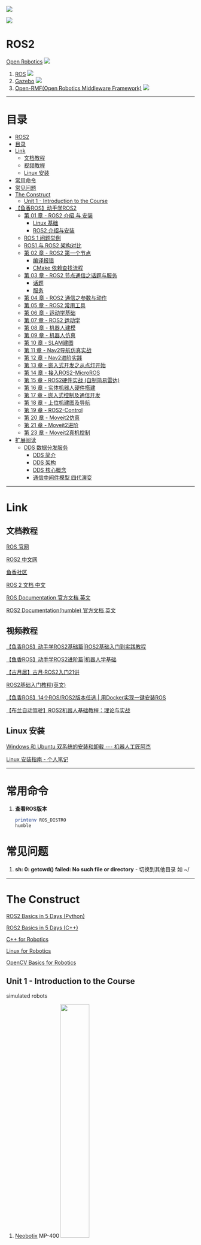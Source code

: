 ![](Pics/ros000.png)

![](Pics/ros001.png)

# ROS2



[Open Robotics](https://www.openrobotics.org/)
![](Pics/ros018.png)
1. [ROS](https://www.ros.org/)
   ![](Pics/ros020.png)
2. [Gazebo](https://gazebosim.org/home)
   ![](Pics/gazebo002.png)
3. [Open-RMF(Open Robotics Middleware Framework)](https://www.open-rmf.org/)
   ![](Pics/ros019.png)


---

# 目录

- [ROS2](#ros2)
- [目录](#目录)
- [Link](#link)
  - [文档教程](#文档教程)
  - [视频教程](#视频教程)
  - [Linux 安装](#linux-安装)
- [常用命令](#常用命令)
- [常见问题](#常见问题)
- [The Construct](#the-construct)
  - [Unit 1 - Introduction to the Course](#unit-1---introduction-to-the-course)
- [【鱼香ROS】动手学ROS2](#鱼香ros动手学ros2)
  - [第 01 章 - ROS2 介绍 与 安装](#第-01-章---ros2-介绍-与-安装)
    - [Linux 基础](#linux-基础)
    - [ROS2 介绍与安装](#ros2-介绍与安装)
  - [ROS 1 问题举例](#ros-1-问题举例)
  - [ROS1 与 ROS2 架构对比](#ros1-与-ros2-架构对比)
  - [第 02 章 - ROS2 第一个节点](#第-02-章---ros2-第一个节点)
    - [编译报错](#编译报错)
    - [CMake 依赖查找流程](#cmake-依赖查找流程)
  - [第 03 章 - ROS2 节点通信之话题与服务](#第-03-章---ros2-节点通信之话题与服务)
    - [话题](#话题)
    - [服务](#服务)
  - [第 04 章 - ROS2 通信之参数与动作](#第-04-章---ros2-通信之参数与动作)
  - [第 05 章 - ROS2 常用工具](#第-05-章---ros2-常用工具)
  - [第 06 章 - 运动学基础](#第-06-章---运动学基础)
  - [第 07 章 - ROS2 运动学](#第-07-章---ros2-运动学)
  - [第 08 章 - 机器人建模](#第-08-章---机器人建模)
  - [第 09 章 - 机器人仿真](#第-09-章---机器人仿真)
  - [第 10 章 - SLAM建图](#第-10-章---slam建图)
  - [第 11 章 - Nav2导航仿真实战](#第-11-章---nav2导航仿真实战)
  - [第 12 章 - Nav2进阶实践](#第-12-章---nav2进阶实践)
  - [第 13 章 - 嵌入式开发之从点灯开始](#第-13-章---嵌入式开发之从点灯开始)
  - [第 14 章 - 接入ROS2-MicroROS](#第-14-章---接入ros2-microros)
  - [第 15 章 - ROS2硬件实战 (自制简易雷达)](#第-15-章---ros2硬件实战-自制简易雷达)
  - [第 16 章 - 实体机器人硬件搭建](#第-16-章---实体机器人硬件搭建)
  - [第 17 章 - 嵌入式控制及通信开发](#第-17-章---嵌入式控制及通信开发)
  - [第 18 章 - 上位机建图及导航](#第-18-章---上位机建图及导航)
  - [第 19 章 - ROS2-Control](#第-19-章---ros2-control)
  - [第 20 章 - Moveit2仿真](#第-20-章---moveit2仿真)
  - [第 21 章 - Moveit2进阶](#第-21-章---moveit2进阶)
  - [第 23 章 - Moveit2真机控制](#第-23-章---moveit2真机控制)
- [扩展阅读](#扩展阅读)
  - [DDS 数据分发服务](#dds-数据分发服务)
    - [DDS 简介](#dds-简介)
    - [DDS 架构](#dds-架构)
    - [DDS 核心概念](#dds-核心概念)
    - [通信中间件模型 四代演变](#通信中间件模型-四代演变)


---

# Link


## 文档教程

[ROS 官网](https://www.ros.org/)

[ROS2 中文网](http://dev.ros2.fishros.com/)

[鱼香社区](https://fishros.org.cn/forum/)

[ROS 2 文档 中文](http://dev.ros2.fishros.com/doc/)

[ROS Documentation 官方文档 英文](https://docs.ros.org/)

[ROS2 Documentation(humble) 官方文档 英文](https://docs.ros.org/en/humble/index.html)

## 视频教程

[【鱼香ROS】动手学ROS2基础篇|ROS2基础入门到实践教程](https://www.bilibili.com/video/BV1gr4y1Q7j5)

[【鱼香ROS】动手学ROS2进阶篇|机器人学基础](https://www.bilibili.com/video/BV1QY411a7v9)

[【古月居】古月·ROS2入门21讲](https://www.bilibili.com/video/BV16B4y1Q7jQ)

[ROS2基础入门教程(英文)](https://www.bilibili.com/video/BV19U4y1n7CQ)

[【鱼香ROS】14个ROS/ROS2版本任选 | 用Docker实现一键安装ROS](https://www.bilibili.com/video/BV1hY411N7HF)

[【布兰自动驾驶】ROS2机器人基础教程：理论与实战](https://www.bilibili.com/video/BV1TS4y1B7cQ)

## Linux 安装

[Windows 和 Ubuntu 双系统的安装和卸载 --- 机器人工匠阿杰](https://www.bilibili.com/video/BV1554y1n7zv)

[Linux 安装指南 - 个人笔记](../../Linux/InstallUbuntu/InstallUbuntu.md)

---

# 常用命令

1. **查看ROS版本**
   ```bash
   printenv ROS_DISTRO
   humble
   ```




# 常见问题
1. **sh: 0: getcwd() failed: No such file or directory** - 切换到其他目录 如 ~/


---

# The Construct

[ROS2 Basics in 5 Days (Python)](https://app.theconstruct.ai/courses/132)

[ROS2 Basics in 5 Days (C++)](https://app.theconstruct.ai/courses/133)

[C++ for Robotics](https://app.theconstruct.ai/courses/59)

[Linux for Robotics](https://app.theconstruct.ai/courses/185)

[OpenCV Basics for Robotics](https://app.theconstruct.ai/courses/65)

## Unit 1 - Introduction to the Course

simulated robots
1. [Neobotix](https://www.neobotix-robots.com/) MP-400
   <img src="Pics/construct003.png" width=40%>
   <img src="Pics/construct001.png" width=40%>
2. TurtleBot 3 Waffle
   <img src="Pics/construct002.png" width=40%>







---

# 【鱼香ROS】动手学ROS2

[【鱼香ROS】 官网](https://fishros.com/)

[【鱼香ROS】动手学ROS2 - 文档](https://fishros.com/d2lros2/#/)

[【鱼香ROS】动手学ROS2基础篇|ROS2基础入门到实践教程 - B战视频](https://www.bilibili.com/video/BV1gr4y1Q7j5)

[【鱼香ROS】动手学ROS2进阶篇|机器人学基础|机器人URDF建模|Gazebo仿真 - B战视频](https://www.bilibili.com/video/BV1QY411a7v9/)

---

## 第 01 章 - ROS2 介绍 与 安装



### Linux 基础

[OS & Kernel](../../Linux/LinuxSystemic.md#内核--操作系统)

[Linux 权限管理](../../Linux/LinuxSystemic.md#第05章-linux-的文件权限与目录配置)

[编译器、解释器、语言运行机制、库文件 笔记](../../ComputerScience/Compiler/Compiler&Interpreter.md)

---

### ROS2 介绍与安装

**ROS = robot operating system**

本身 **并非操作系统**，而是 **软件库&工具集**

设计了一整套 **通信机制** (话题、服务、参数、动作)，解决机器人各组件之间通信问题

## ROS 1 问题举例

1. ROS 1 通信机制 包含 ROS Master的东西，所有节点(激光雷达、避障、底盘驱动等)的通信建立必须经过这个主节点。主节点挂掉后，就会造成整个系统通信的异常(避障策略等)，影响 ROS 做商业化机器人
2. 通信基于TCP实现，实时性差、系统开销大
3. 对Python3支持不友好，需要重新编译
4. 消息机制不兼容
5. 没有加密机制、安全性不高
6. 生命周期管理不完善



## ROS1 与 ROS2 架构对比

1. **架构图 & 对比** - 论文 [Exploring the Performance of ROS2](https://scholar.google.com/scholar?oi=gsb20&q=Exploring%20the%20performance%20of%20ROS2&lookup=0&hl=en)

   <center><img src="Pics/ros003.png" width=70%></center>

   <center><img src="Pics/ros005.png" width=60%></center>

   1. **OS Layer - 操作系统层**
      1. 原来的只支持 linux 平台，现在支持 Windows、MAC 甚至是 嵌入式RTOS 平台
   2. **MiddleWare - 中间件层**
      1. 特点
         1. **去中心化** - ROS2 取消 master 节点(基于DDS的互相发现协议)，各个节点之间可以通过 DDS 的节点相互发现，各个节点都是平等的，且可以 **1对1、1对n、n对n** 进行互相通信
         2. 提供多个节点中间通信
         3. 通信更换为 **DDS** - 使得ROS2的实时性、可靠性和连续性上都有了增强
         4. ROS1 的中间件是 ROS组织 基于TCP/UDP 建立的
      2. **DDS Implementation Layer - DSS实现层**
         1. 对不同常见的DDS接口进行**再次的封装**，让其**保持统一性**，**为DDS抽象层提供统一的API**
         2. ROS2 为每家 DDS供应商 开发对应的 DDS_Interface 即 DDS接口层
      3. **Abstract DDS Layer - DDS抽象层 RMW**
         1. 通过 DDS Abstract 抽象层来 **统一 DDS 的 API**
         2. 将DDS实现层进一步的封装，使得DDS更容易使用
         3. DDS需要大量的设置和配置(分区，主题名称，发现模式，消息创建,...)
      4. **ROS2 Client Layer - ROS2客户端库 RCL**
         ![](Pics/ros007.webp)
         1. RCL (ROS Client Library) ROS客户端库，其实就是ROS的一种API，提供对ROS话题、服务、参数、Action等接口
         2. 不同语言对应不同 RCL - **Python:rclpy** - **C++:rclcpp** - 操作ROS2的节点话题服务
         3. RMW(中间件接口)层 是对各家 DDS 的抽象层，基于 RMW 实现 rclc，基于 rclc 实现了 rclpy 和 rclcpp
   3. **Application Layer - 应用层**
      1. 写代码 & ROS2 开发的各种常用的机器人相关开发工具所在的层
3. **整体改进**
   1. python2 到 python3 的支持
   2. 编译系统的改进 catkin 到 ament
   3. C++ 标准更新到 C++11
   4. 相同 API 的 进程间 和 进程内 通信


**ROS 2 新概念**
1. 可用 Python 编写的 Launch 文件
2. 多机器人协同 通信支持
3. 支持 安全加密通信
4. 同一个 进程 支持多个节点
5. 支持 Qos 服务质量
6. 支持 节点生命周期管理
7. 高效的 进程间通信



**安装 & 卸载**
1. 一键安装 ROS2
   ```bash
   wget http://fishros.com/install -O fishros && . fishros
   ```
2. 手动安装 [Installation - Ubuntu (Debian packages)](https://docs.ros.org/en/humble/Installation/Ubuntu-Install-Debians.html)
3. 卸载
   ```bash
   sudo apt remove ros-humble-*
   sudo apt autoremove
   ```
4. **安装位置** - ROS安装的默认目录在/opt/ros/下，根据版本的名字进行区分
   ```bash
   cd /opt/ros/humble/ && ls
   ```

**HelloWorld**
1. **话题通信 - listener & talker**
   ```bash
   ros2 run demo_nodes_py listener
   # 一开始无output，需要等talker运行，可以同时收听多个talker
   ros2 run demo_nodes_py talker
   ros2 run demo_nodes_cpp talker
   ```
2. **turtle**
   ```bash
   ros2 run turtlesim turtlesim_node
   ros2 run turtlesim turtle_teleop_key
   # Velocity command received during rotation goal. Aborting goal
   ```
3. **rqt**
   1. rqt is a framework for graphical user interfaces.
   2. It is extensible with plugins which can be written in either Python or C++.
   3. 插件 - **introspection** - **node graph**
   4. 也可以直接 rqt_graph






## 第 02 章 - ROS2 第一个节点

节点(功能模块)交互
1. topic       话题(发布/订阅) - 单向
2. service     服务 - 双向
3. action      动作
4. parameter   参数

ROS2相关 库 地址 - `/opt/ros/humble/lib`

ROS2相关 头文件 地址 - `/opt/ros/humble/include`

### 编译报错

1. `No such file or directory`   - 预处理器 找不到 头文件
   1. `g++` 中 使用 `-I [IncludePath]` 参数
2. `undefined reference to xxx`  - 链接器 找不到 函数或对象的定义，即找不到 对应的库文件 或 代码实现
   1. `g++` 中 使用 `-L [LibPath]` 和 `-l [LibNameWithoutPrefix&Suffix]`

### CMake 依赖查找流程








---

## 第 03 章 - ROS2 节点通信之话题与服务

通信方式
1. TCP/UDP 网络通信
   1. TCP - `ping`
      1. 用于测试网络连接的可达性以及确定网络的响应时间
      2. 通过向目标主机发送ICMP (Internet Control Message Protocol) 回显请求并等待回显应答来工作
   2. UDP - `nc` (netcat)
      1. 用于读写网络连接，可以用于端口扫描、文件传输、创建服务器等多种网络操作
2. 共享内存 进程间通信 IPC(Inter-Process Communication)
   1. 在同一计算机系统内的不同进程之间进行通信
   2. `ipcs` 和 `ipcrm` 命令来管理共享内存段

### 话题





### 服务










---

## 第 04 章 - ROS2 通信之参数与动作
---

## 第 05 章 - ROS2 常用工具
---

## 第 06 章 - 运动学基础
---

## 第 07 章 - ROS2 运动学
---

## 第 08 章 - 机器人建模
---

## 第 09 章 - 机器人仿真
---

## 第 10 章 - SLAM建图
---

## 第 11 章 - Nav2导航仿真实战
---

## 第 12 章 - Nav2进阶实践
---

## 第 13 章 - 嵌入式开发之从点灯开始
---

## 第 14 章 - 接入ROS2-MicroROS
---

## 第 15 章 - ROS2硬件实战 (自制简易雷达)
---

## 第 16 章 - 实体机器人硬件搭建
---

## 第 17 章 - 嵌入式控制及通信开发
---

## 第 18 章 - 上位机建图及导航
---

## 第 19 章 - ROS2-Control
---

## 第 20 章 - Moveit2仿真
---

## 第 21 章 - Moveit2进阶
---

## 第 23 章 - Moveit2真机控制

---

# 扩展阅读

## DDS 数据分发服务

[ROS2 的核心 - 数据分发服务DDS导论](https://www.bilibili.com/video/BV1sU4y1P7yn/)

[eProsima Fast DDS Documentation](https://fast-dds.docs.eprosima.com/en/latest/index.html#)

[What is DDS? - DDS-Foundation](https://www.dds-foundation.org/what-is-dds-3/)

### DDS 简介

中间件 是位于 操作系统 和 应用程序 之间的 软件层，使系统的各个组件能够更轻松地 通信 和 共享数据

<center><img src="Pics/ros009.png" width=70%></center>


从操作系统、网络传输、低级数据格式的细节中 抽象出 应用程序

相同的概念 和 API 以不同的编程语言提供，允许应用程序跨操作系统、语言和处理器架构交换信息

数据线格式、发现、连接、可靠性、协议、传输选择、QoS、安全 等 低级细节由中间件管理

<left><img src="Pics/ros011.png" width=15%></left>

**eProsima** is a company specializing in high-performance **middleware** solutions

**eProsima Fast DDS** has been chosen as the **default middleware** supported by **ROS 2**

**DDS (Data Distribution Service - 数据分发服务)**
1. 一种 **中间件协议标准**，旨在为 实时系统 提供 高性能、可扩展的 数据交换
2. 由 **OMG (Object Management Group)** 制定
   <left class='img'><img src="Pics/ros014.svg" width=50%></left>
3. 使用 **发布-订阅 (Pub/Sub) 模式**，发布者不需要知道谁是接收者，订阅者也不需要知道谁是发送者 - **解耦**
4. 技术核心 - 基于 **数据为中心的发布/订阅模型 Data-Centric Publish-Subscribe DCPS** 的一种中间件协议和API标准，创建 **全域数据空间 Global Data Space** 概念，所有独立的应用都可访问
5. 数据通过定义好的 **主题** 来发布，订阅者可以订阅一个或多个主题，从而接收相关的数据
6. 通信模型 - 多对多 & 单向 数据交换
7. 核心协议&拓展协议 包括 - **DDSI-RTPS, DDS-XTypes, DDS-Security, DDS-RPC**


### DDS 架构

<center><img src="Pics/ros008.png" width=70%></center>

<center><img src="Pics/ros015.png" width=70%></center>

**架构**
1. **DLRL**
   1. Data Local Reconstruction Layer
   2. 建立在 DCPS 的基础上，通过DCPS提供的服务，简化编程实现，把服务简单整合到应用层，使用户能直接访问变更的数据
2. **DCPS** - 高层次的抽象 - 基础和核心
   1. **Data-Centric** **Publish-Subscribe**
   2. 定义了数据的 发布者Publishers 和 订阅者Subscriber 之间的 接口和行为，
   3. **面向数据**，围绕数据的交流而构建的
   4. 处理 如何 **定义、发送、接收** 以及 如何 **通过主题订阅和发布数据**，提供基本通信服务
   5. 建立 **全局数据空间** 概念，Publisher 和 Subscriber 在全局空间中 发布 和 订阅 需要的数据类型，通过中间件处理以后，进行数据发送
   6. 依赖 **DDSI-RTPS** 或 其他传输层来实现其定义的 发布和订阅机制 的 **网络传输部分**
3. **DDSI-RTPS** - 处于传输层之上的**会话层**
   1. **Real-time** **Publish-Subscribe** Protocol DDS Interoperability(互操作性) Wire Protocol
   2. 用于实现 **基于不同厂商的** DDS 互操作性的 **有线协议**，DDS实体可以 **在网络中发现彼此** 并 **交换数据消息**，无论这些实体位于本地还是跨网络
   3. RTPS 具有容错性、可扩展性、即插即用连接、可配置性、模块化、伸缩性和类型安全等特性
   4. DDSI-RTPS **使用 TCP 或 UDP 作为 传输层协议** 来处理数据包的发送和接收，灵活应对不同的网络通信需求，无论是追求高可靠性还是低延迟

### DDS 核心概念

**DDS Domain 信息流动概念图** - Only **entities belonging to the same domain** can **discover each other** through matching topics, and consequently **exchange data** between publishers and subscribers

![](Pics/ros010.svg)

![](Pics/ros013.png)

**DDS 架构 关键概念**
1. `Domain` : 代表一个**通信平面**，由 **Domain ID** 唯一标识(用于隔离不同的工作空间)，**只有在同一个域内的通信实体才可以通信**，Different DDS Domains are **completely independent from each other**. There is **no data-sharing across DDS domains**.
2. `Domain Participant` : 通信成员，可以包含多个 **DataReader** & **DataWriter**
3. `Topic` : **数据的抽象概念**，由 TopicName 标识，在DDS Domain中唯一，在进程之间交换的数据的消息
   <left><img src="Pics/ros016.png" width=70%></left>
   1. **Topic 负责绑定 DataWriter 和 DataReader** (当一个 DataWriter 和 DataReader 有相同的主题名和兼容的数据类型时，就可以绑定，形成一个通信通道)，**实际的数据交换和匹配是在 DataWriter 和 DataReader 之间进行的**
   2. 所有Topic集合在一起，这样就形成一个虚拟的全局数据空间 **Global Data Space**(针对单个域而言的，数据不能跨域)
   3. Topic 的管理和匹配、Publisher和Subscriber连接事件的通知 都由 **GDS** 来完成
   4. DDS 标准要求 GDS 完全分布式实现，**避免单点故障** - 节点可以在任何时候加入或离开GDS，因为是被**动态发现**的(**广播/多播**)，动态发现由 GDS 负责执行，且不依赖于任何中心注册
   5. **全局数据空间 GDS 组成部分**
      1. 发布主题表(全局一致) - 系统在接收到订阅请求时，快速匹配相应的发布者
      2. 订阅登记表 - DDS能够管理订阅关系，并确保当发布者发出新数据时，所有相关的订阅者都能收到通知
      3. 发布数据缓冲区 - 优化数据传输和处理可能的网络延迟或订阅者处理能力不足的情况
      4. 订阅失败队列 - 系统可以配置策略来决定如何处理这些队列中的数据，比如重新发送、发送警告或丢弃数据
   6. 全局数据空间是一个虚拟的概念，**允许分布在不同物理位置的应用程序共享数据**，**就好像这些数据存储在本地一样**，没有一个中央位置存储所有数据
4. `DataWriter` : **负责发布消息的实体**，把需要发布的主题数据从应用层写入到 DataWriter 中，类似缓存
5. `DataReader` : **订阅主题以接收发布的实体**，从订阅者得到主题数据，随之传给应用层，类似缓存
6. `Publisher` : 管理 一个或多个 DataWriter (由中间件匹配)
7. `Subscriber` : 管理 一个或多个 DataReader (由中间件匹配)



**Dynamic Discovery** 动态发现
1. DDS provides **Dynamic Discovery of publishers and subscribers**(extensible)
2. application does not have to know or configure the endpoints for communications
3. can be completed at runtime and not necessarily at design or compile time, enabling real “plug-and-play” for DDS applications
4. participants can be on the **same machine** or **across a network**
5. the application uses the same DDS API for communications


**DDS的定位**
1. Real-Time
2. Mission/Business Critical



**优劣**
1. **优势**
   1. 实现系统**解耦**
   2. 延迟低，吞吐量高
   3. 远程参与者的自动发现 - 通信是匿名的、解耦的
   4. 丰富的 QoS 参数集，调整通信各方面(靠性、持久性、冗余、寿命、传输设置、资源)
   5. 实时发布订阅协议 (RTPS) 几乎可以通过任何传输实现(UDP、TCP、共享内存 等)
   6. DDS 有定义好的 行为和规范，有完善的文档
2. **劣势**
   1. API复杂，灵活性以复杂性为代价
   2. 系统开销相对较大



### 通信中间件模型 四代演变

1. 点对点模型
   1. 常见的 **服务器/客户端 (Client/Server)** 模式
   2. 服务器和客户端的耦合程度过高
   3. 服务器的异常会直接影响到客户端
2. Broker 模型
   1. Broker **集中统一处理所有请求**(将 client 请求 路由或转发到 适当的 server)，解决了通信双方的耦合问题
   2. 当服务器地址发生变化时，客户端不受影响(**客户端只需知道 Broker 地址**，无需关心后端服务的具体位置)
   3. 但是一旦Broker出现异常，会影响整个系统
   4. 当请求规模达到一定程度，会因为Broker处理速度慢而影响整体的性能，**可靠性低**
3. 广播模型
   1. 通信双方不用单独连接，而是借助于一种总线——广播信道
   2. 只需借助广播信道发送和接收信号
   3. 所有通信实体都可以从广播信道接收所有的信号，而无论该实体是否需要，**浪费传输带宽**
4. 以数据为中心的模型
   1. 与广播模型类似，所有通信实体都可以往“总线”发布和订阅消息
   2. 但是这个 总线 根据数据不同划分了很多数据空间
   3. 每个通信实体在数据空间内**只收到和自己关联的信号**

